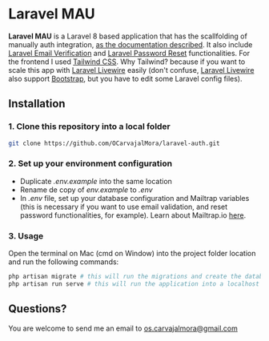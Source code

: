 # Laravel MAU

**Laravel MAU** is a Laravel 8 based application that has the scallfolding of manually auth integration, [as the documentation described](https://laravel.com/docs/8.x/authentication#authenticating-users). It also include [Laravel Email Verification](https://laravel.com/docs/8.x/verification) and [Laravel Password Reset](https://laravel.com/docs/8.x/passwords) functionalities. For the frontend I used [Tailwind CSS](https://tailwindcss.com/). Why Tailwind? because if you want to scale this app with [Laravel Livewire](https://laravel-livewire.com/) easily (don't confuse, [Laravel Livewire](https://laravel-livewire.com/) also support [Bootstrap](https://getbootstrap.com/), but you have to edit some Laravel config files).
## Installation

### 1. Clone this repository into a local folder

```bash
git clone https://github.com/OCarvajalMora/laravel-auth.git
```

### 2. Set up your environment configuration
* Duplicate *.env.example* into the same location
* Rename de copy of *env.example* to *.env*
* In *.env* file, set up your database configuration and Mailtrap variables (this is necessary if you want to use email validation, and reset password functionalities, for example). Learn about Mailtrap.io [here](https://mailtrap.io/).

### 3. Usage

Open the terminal on Mac (cmd on Window) into the project folder location and run the following commands:

```bash
php artisan migrate # this will run the migrations and create the database tables 
php artisan run serve # this will run the application into a localhost server. Usually http://127.0.0.1:800
```


## Questions?
You are welcome to send me an email to [os.carvajalmora@gmail.com](mailto:os.carvajalmora@gmail.com)